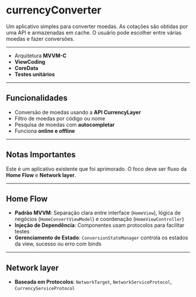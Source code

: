 # currencyConverter

Um aplicativo simples para converter moedas. As cotações são obtidas por uma API e armazenadas em cache. O usuário pode escolher entre várias moedas e fazer conversões.

---

- Arquitetura **MVVM-C**
- **ViewCoding**
- **CoreData**
- **Testes unitários**

---

## Funcionalidades

- Conversão de moedas usando a **API CurrencyLayer**
- Filtro de moedas por código ou nome
- Pesquisa de moedas com **autocompletar**
- Funciona **online e offline**

---

## Notas Importantes

Este é um aplicativo existente que foi aprimorado. O foco deve ser fluxo da **Home Flow** e **Network layer**.

---

## Home Flow

- **Padrão MVVM**: Separação clara entre interface (`HomeView`), lógica de negócios (`HomeConvertViewModel`) e coordenação (`HomeViewController`)
- **Injeção de Dependência**: Componentes usam protocolos para facilitar testes
- **Gerenciamento de Estado**: `ConversionStateManager` controla os estados da view, sucesso ou erro com binds

---

## Network layer

- **Baseada em Protocolos**: `NetworkTarget`, `NetworkServiceProtocol`, `CurrencyServiceProtocol`
